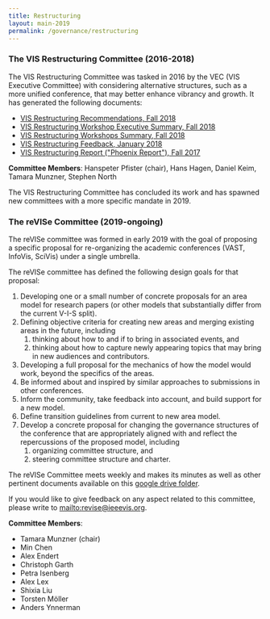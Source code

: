 ```yaml
---
title: Restructuring
layout: main-2019
permalink: /governance/restructuring
---
```




### The VIS Restructuring Committee (2016-2018)

The VIS Restructuring Committee was tasked in 2016 by the VEC (VIS Executive Committee) with considering alternative structures, such as a more unified conference, that may better enhance vibrancy and growth. It has generated the following documents:

* [VIS Restructuring Recommendations, Fall 2018](http://ieeevis.org/governance/1810-Restructuring-Recommendations.pdf)
* [VIS Restructuring Workshop Executive Summary, Fall 2018](http://ieeevis.org/governance/1809-Restructuring-Workshops-Executive-Summary.pdf)
* [VIS Restructuring Workshops Summary, Fall 2018](http://ieeevis.org/governance/1810-Restructuring-Workshops-Summary.pdf)
* [VIS Restructuring Feedback, January 2018](http://ieeevis.org/governance/1801-Restructuring-Feedback.pdf)
* [VIS Restructuring Report ("Phoenix Report"), Fall 2017](http://ieeevis.org/governance/170925-Restructuring-Slides.pdf)

**Committee Members**: Hanspeter Pfister (chair), Hans Hagen, Daniel Keim, Tamara Munzner, Stephen
North 

The VIS Restructuring Committee has concluded its work and has spawned new committees with a more specific mandate in 2019. 

### The reVISe Committee (2019-ongoing)

The reVISe committee was formed in early 2019 with the goal of proposing a specific proposal for re-organizing the academic conferences (VAST, InfoVis, SciVis) under a single umbrella. 

The reVISe committee has defined the following design goals for that proposal: 

1. Developing one or a small number of concrete proposals for an area model for research papers (or other models that substantially differ from the current V-I-S split). 
2. Defining objective criteria for creating new areas and merging existing areas in the future, including     
    1. thinking about how to and if to bring in associated events, and
    2. thinking about how to capture newly appearing topics that may bring in new audiences and contributors.
3. Developing a full proposal for the mechanics of how the model would work, beyond the specifics of the areas. 
4. Be informed about and inspired by similar approaches to submissions in other conferences.
5. Inform the community, take feedback into account, and build support for a new model.
6. Define transition guidelines from current to new area model.
7. Develop a concrete proposal for changing the governance structures of the conference that are appropriately aligned with and reflect the repercussions of the proposed model, including 
    1. organizing committee structure, and
    2. steering committee structure and charter.
    
The reVISe Committee meets weekly and makes its minutes as well as other pertinent documents available on this [google drive folder](https://drive.google.com/open?id=1A7iVpl7N-D3yfx4lY1bLG8ZjDHJPj0wauY3ywI-xwFU). 

If you would like to give feedback on any aspect related to this committee, please write to [mailto:revise@ieeevis.org](revise@ieeevis.org).

**Committee Members**: 
  - Tamara Munzner (chair)
  - Min Chen
  - Alex Endert
  - Christoph Garth
  - Petra Isenberg
  - Alex Lex
  - Shixia Liu
  - Torsten Möller
  - Anders Ynnerman
